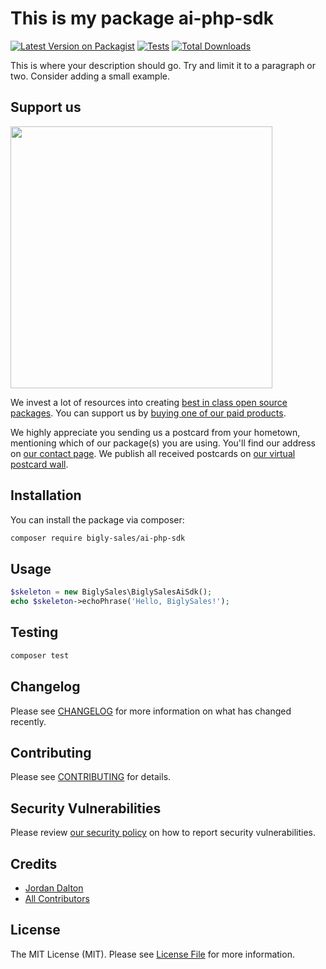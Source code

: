 # This is my package ai-php-sdk

[![Latest Version on Packagist](https://img.shields.io/packagist/v/bigly-sales/ai-php-sdk.svg?style=flat-square)](https://packagist.org/packages/bigly-sales/ai-php-sdk)
[![Tests](https://img.shields.io/github/actions/workflow/status/bigly-sales/ai-php-sdk/run-tests.yml?branch=main&label=tests&style=flat-square)](https://github.com/bigly-sales/ai-php-sdk/actions/workflows/run-tests.yml)
[![Total Downloads](https://img.shields.io/packagist/dt/bigly-sales/ai-php-sdk.svg?style=flat-square)](https://packagist.org/packages/bigly-sales/ai-php-sdk)

This is where your description should go. Try and limit it to a paragraph or two. Consider adding a small example.

## Support us

[<img src="https://github-ads.s3.eu-central-1.amazonaws.com/ai-php-sdk.jpg?t=1" width="419px" />](https://spatie.be/github-ad-click/ai-php-sdk)

We invest a lot of resources into creating [best in class open source packages](https://spatie.be/open-source). You can support us by [buying one of our paid products](https://spatie.be/open-source/support-us).

We highly appreciate you sending us a postcard from your hometown, mentioning which of our package(s) you are using. You'll find our address on [our contact page](https://spatie.be/about-us). We publish all received postcards on [our virtual postcard wall](https://spatie.be/open-source/postcards).

## Installation

You can install the package via composer:

```bash
composer require bigly-sales/ai-php-sdk
```

## Usage

```php
$skeleton = new BiglySales\BiglySalesAiSdk();
echo $skeleton->echoPhrase('Hello, BiglySales!');
```

## Testing

```bash
composer test
```

## Changelog

Please see [CHANGELOG](CHANGELOG.md) for more information on what has changed recently.

## Contributing

Please see [CONTRIBUTING](https://github.com/spatie/.github/blob/main/CONTRIBUTING.md) for details.

## Security Vulnerabilities

Please review [our security policy](../../security/policy) on how to report security vulnerabilities.

## Credits

- [Jordan Dalton](https://github.com/bigly-sales)
- [All Contributors](../../contributors)

## License

The MIT License (MIT). Please see [License File](LICENSE.md) for more information.
